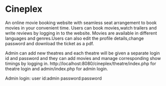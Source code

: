 # Cineplex
An online movie booking website with seamless seat arrangement to book movies in your convenient time. Users can book movies,watch trailers and write reviews by logging in to the website. Movies are available in different languages and genres.Users can also edit the profile details,change password and download the ticket as a pdf.

Admin can add new theatres and each theatre will be given a separate login id and password and they can add movies and manage corresponding show timings by logging in. http://localhost:8080/cineplex/theatre/index.php for theatre login and admin/index.php for admin login.

Admin login:
user id:admin 
password:password
